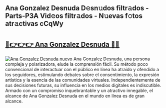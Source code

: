 ## Ana Gonzalez Desnuda D𝚎sn𝚞dos filtr𝚊dos - Parts-P3A Vid𝚎os filtr𝚊dos - N𝚞evas f𝚘tos atr𝚊ctivas cCqWy

# <h2><a href="http://mba01ux.tromn.icu/?c=Ana+Gonzalez+Desnuda">🔗👉👉👉 Ana Gonzalez Desnuda 🔗🔗</a></h2>

[![Ana Gonzalez Desnuda nuevo](https://i.imgur.com/pEAQMta.gif)](http://mba01ux.tromn.icu/?c=Ana+Gonzalez+Desnuda)
Ana Gonzalez Desnuda, una persona compleja y polarizadora, elude la comprensión fácil. Su método poco convencional de interactuar con el público en línea ha atraído y ofendido a los seguidores, estimulando debates sobre el consentimiento, la expresión artística y la esencia de las comunidades virtuales. Independientemente de sus decisiones futuras, su influencia en los medios digitales es indiscutible. Armado con un compromiso inquebrantable y un atractivo innegable, el alcance de Ana Gonzalez Desnuda en el mundo en línea es de gran alcance.
